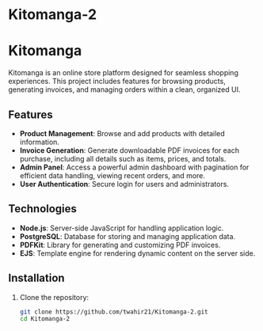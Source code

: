 # Kitomanga-2
# Kitomanga

Kitomanga is an online store platform designed for seamless shopping experiences. This project includes features for browsing products, generating invoices, and managing orders within a clean, organized UI.

## Features

- **Product Management**: Browse and add products with detailed information.
- **Invoice Generation**: Generate downloadable PDF invoices for each purchase, including all details such as items, prices, and totals.
- **Admin Panel**: Access a powerful admin dashboard with pagination for efficient data handling, viewing recent orders, and more.
- **User Authentication**: Secure login for users and administrators.

## Technologies

- **Node.js**: Server-side JavaScript for handling application logic.
- **PostgreSQL**: Database for storing and managing application data.
- **PDFKit**: Library for generating and customizing PDF invoices.
- **EJS**: Template engine for rendering dynamic content on the server side.

## Installation

1. Clone the repository:
   ```bash
   git clone https://github.com/twahir21/Kitomanga-2.git
   cd Kitomanga-2
